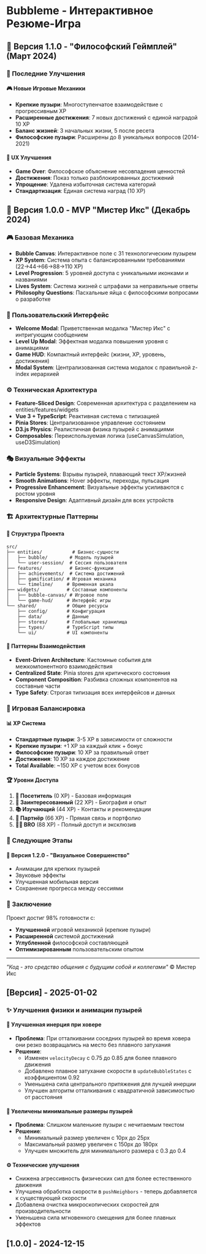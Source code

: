 # Bubbleme - Интерактивное Резюме-Игра

## 🎯 Версия 1.1.0 - "Философский Геймплей" (Март 2024)

### 🚀 Последние Улучшения

#### 🎮 Новые Игровые Механики
- **Крепкие пузыри**: Многоступенчатое взаимодействие с прогрессивным XP
- **Расширенные достижения**: 7 новых достижений с единой наградой 10 XP
- **Баланс жизней**: 3 начальных жизни, 5 после ресета
- **Философские пузыри**: Расширены до 8 уникальных вопросов (2014-2021)

#### 🎨 UX Улучшения
- **Game Over**: Философское объяснение несовпадения ценностей
- **Достижения**: Показ только разблокированных достижений
- **Упрощение**: Удалена избыточная система категорий
- **Стандартизация**: Единая система наград (10 XP)

## 🎯 Версия 1.0.0 - MVP "Мистер Икс" (Декабрь 2024)

### 🎮 Базовая Механика
- **Bubble Canvas**: Интерактивное поле с 31 технологическим пузырем
- **XP System**: Система опыта с балансированными требованиями (22→44→66→88→110 XP)
- **Level Progression**: 5 уровней доступа с уникальными иконками и названиями
- **Lives System**: Система жизней с штрафами за неправильные ответы
- **Philosophy Questions**: Пасхальные яйца с философскими вопросами о разработке

### 🎨 Пользовательский Интерфейс
- **Welcome Modal**: Приветственная модалка "Мистер Икс" с интригующим сообщением
- **Level Up Modal**: Эффектная модалка повышения уровня с анимациями
- **Game HUD**: Компактный интерфейс (жизни, XP, уровень, достижения)
- **Modal System**: Централизованная система модалок с правильной z-index иерархией

### ⚙️ Техническая Архитектура
- **Feature-Sliced Design**: Современная архитектура с разделением на entities/features/widgets
- **Vue 3 + TypeScript**: Реактивная система с типизацией
- **Pinia Stores**: Централизованное управление состоянием
- **D3.js Physics**: Реалистичная физика пузырей с анимациями
- **Composables**: Переиспользуемая логика (useCanvasSimulation, useD3Simulation)

### 🎭 Визуальные Эффекты
- **Particle Systems**: Взрывы пузырей, плавающий текст XP/жизней
- **Smooth Animations**: Hover эффекты, переходы, пульсация
- **Progressive Enhancement**: Визуальные эффекты усиливаются с ростом уровня
- **Responsive Design**: Адаптивный дизайн для всех устройств

### 🏗️ Архитектурные Паттерны

#### 📁 Структура Проекта
```
src/
├── entities/           # Бизнес-сущности
│   ├── bubble/        # Модель пузырей
│   └── user-session/  # Сессия пользователя
├── features/          # Бизнес-функции
│   ├── achievements/  # Система достижений
│   ├── gamification/ # Игровая механика
│   └── timeline/     # Временная шкала
├── widgets/          # Составные компоненты
│   ├── bubble-canvas/ # Игровое поле
│   └── game-hud/     # Интерфейс игры
└── shared/           # Общие ресурсы
    ├── config/       # Конфигурация
    ├── data/         # Данные
    ├── stores/       # Глобальные хранилища
    ├── types/        # TypeScript типы
    └── ui/           # UI компоненты
```

#### 🔄 Паттерны Взаимодействия
- **Event-Driven Architecture**: Кастомные события для межкомпонентного взаимодействия
- **Centralized State**: Pinia stores для критического состояния
- **Component Composition**: Разбивка сложных компонентов на составные части
- **Type Safety**: Строгая типизация всех интерфейсов и данных

### 🎲 Игровая Балансировка

#### 📊 XP Система
- **Стандартные пузыри**: 3-5 XP в зависимости от сложности
- **Крепкие пузыри**: +1 XP за каждый клик + бонус
- **Философские пузыри**: 10 XP за правильный ответ
- **Достижения**: 10 XP за каждое достижение
- **Total Available**: ~150 XP с учетом всех бонусов

#### 🏆 Уровни Доступа
1. **👋 Посетитель** (0 XP) - Базовая информация
2. **🤔 Заинтересованный** (22 XP) - Биография и опыт
3. **📚 Изучающий** (44 XP) - Контакты и рекомендации
4. **🤝 Партнёр** (66 XP) - Прямая связь и портфолио
5. **🤜🤛 BRO** (88 XP) - Полный доступ и эксклюзив

### 🚀 Следующие Этапы

#### 🎨 Версия 1.2.0 - "Визуальное Совершенство"
- Анимации для крепких пузырей
- Звуковые эффекты
- Улучшенная мобильная версия
- Сохранение прогресса между сессиями

### 🎉 Заключение

Проект достиг 98% готовности с:
- **Улучшенной** игровой механикой (крепкие пузыри)
- **Расширенной** системой достижений
- **Углубленной** философской составляющей
- **Оптимизированным** пользовательским опытом

---
*"Код - это средство общения с будущим собой и коллегами"* © Мистер Икс 

## [Версия] - 2025-01-02

### ✨ Улучшения физики и анимации пузырей

#### 🔄 Улучшенная инерция при ховере
- **Проблема**: При отталкивании соседних пузырей во время ховера они резко возвращались на место без плавного затухания
- **Решение**: 
  - Изменен `velocityDecay` с 0.75 до 0.85 для более плавного движения
  - Добавлено плавное затухание скорости в `updateBubbleStates` с коэффициентом 0.92
  - Уменьшена сила центрального притяжения для лучшей инерции
  - Улучшен алгоритм отталкивания с квадратичной зависимостью от расстояния

#### 📏 Увеличены минимальные размеры пузырей
- **Проблема**: Слишком маленькие пузыри с нечитаемым текстом
- **Решение**:
  - Минимальный размер увеличен с 10px до 25px
  - Максимальный размер увеличен с 150px до 180px
  - Улучшен множитель для минимального размера с 0.3 до 0.4

#### ⚙️ Технические улучшения
- Снижена агрессивность физических сил для более естественного движения
- Улучшена обработка скорости в `pushNeighbors` - теперь добавляется к существующей скорости
- Добавлена очистка микроскопических скоростей для производительности
- Уменьшена сила мгновенного смещения для более плавных эффектов

## [1.0.0] - 2024-12-15 
